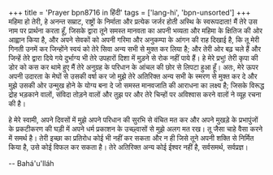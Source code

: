 +++
title = 'Prayer bpn8716 in हिंदी'
tags = ['lang-hi', 'bpn-unsorted']
+++
महिमा हो तेरी, हे अनन्त सम्राट, राष्ट्रों के निर्माता और प्रत्येक जर्जर होती अस्थि के स्वरूपदाता! मैं तेरे उस नाम पर प्रार्थना करता हूँ, जिसके द्वारा तूने समस्त मानवता का अपनी भव्यता और महिमा के क्षितिज की ओर आह्वान किया है, और अपने सेवकों को अपनी गरिमा और अनुकम्पा के आंगन की राह दिखाई है, कि तू मेरी गिनती उनमें कर जिन्होंने स्वयं को तेरे सिवा अन्य सभी से मुक्त कर लिया है; और तेरी ओर बढ़ चले हैं और जिन्हें तेरे द्वारा दिये गये दुर्भाग्य भी तेरे उपहारों दिशा में मुड़ने से रोक नहीं पाये हैं। हे मेरे प्रभु! तेरी कृपा की डोर को कस कर थामे हुए मैं तेरे अनुग्रह के परिधान के आंचल की छोर से लिपटा हुआ हूँ। अतः, मेरे ऊपर अपनी उदारता के मेघों से उसकी वर्षा कर जो मुझे तेरे अतिरिक्त अन्य सभी के स्मरण से मुक्त कर दे और मुझे उसकी ओर उन्मुख होने के योग्य बना दे जो समस्त मानवजाति की आराधना का लक्ष्य है; जिसके विरूद्ध द्रोह भड़काने वालों, संविदा तोड़ने वालों और तुझ पर और तेरे चिन्हों पर अविश्वास करने वालों ने व्यूह रचना की है।

हे मेरे स्वामी, अपने दिवसों में मुझे अपने परिधान की सुरभि से वंचित मत कर और अपने मुखड़े के प्रभापुंजों के प्रकटीकरण की घड़ी में अपने धर्म प्रकाशन के उच्छ्वासों से मुझे अलग मत रख। तू जैसा चाहे वैसा करने में समर्थ है। तेरी इच्छा का प्रतिरोध कोई भी नहीं कर सकता और न ही जिसे तूने अपनी शक्ति से निर्मित किया है, उसे कोई विफल कर सकता है।
तेरे अतिरिक्त अन्य कोई ईश्वर नहीं है, सर्वसमर्थ, सर्वप्रज्ञ।

-- Bahá'u'lláh
